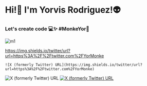 <h1>Hi!👋 I'm Yorvis Rodriguez!👽</h1>
    <h3> Let's create code 💻✨ #MonkeYor🐒</h3>

![m1](https://github.com/MonkeYor13/MonkeYor13/assets/90053187/28f08a39-07ce-48ae-98c2-9c3b252e432e)


https://img.shields.io/twitter/url?url=https%3A%2F%2Ftwitter.com%2FYorMonke


    ![X (formerly Twitter) URL](https://img.shields.io/twitter/url?url=https%3A%2F%2Ftwitter.com%2FYorMonke)
    

<img alt="X (formerly Twitter) URL" src="https://img.shields.io/twitter/url?url=https%3A%2F%2Ftwitter.com%2FYorMonke">


<a href="https://www.instagram.com/monke.yor/" target="_blank" rel="noopener noreferrer">
                <img alt="X (formerly Twitter) URL" src="https://img.shields.io/twitter/url?url=https%3A%2F%2Ftwitter.com%2FYorMonke">
            </a>




<!--
**MonkeYor13/MonkeYor13** is a ✨ _special_ ✨ repository because its `README.md` (this file) appears on your GitHub profile.

Here are some ideas to get you started:

- 🔭 I’m currently working on ...
- 🌱 I’m currently learning ...
- 👯 I’m looking to collaborate on ...
- 🤔 I’m looking for help with ...
- 💬 Ask me about ...
- 📫 How to reach me: ...
- 😄 Pronouns: ...
- ⚡ Fun fact: ...
-->
